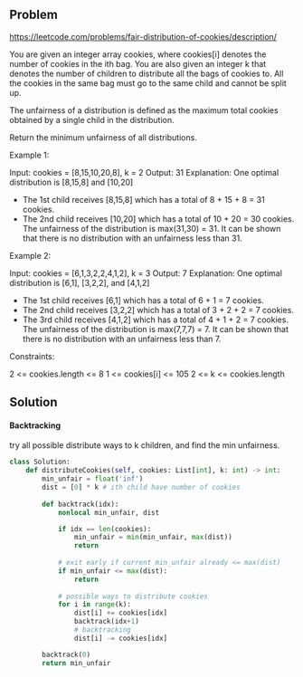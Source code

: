 ## Problem

https://leetcode.com/problems/fair-distribution-of-cookies/description/


You are given an integer array cookies, where cookies[i] denotes the number of cookies in the ith bag. You are also given an integer k that denotes the number of children to distribute all the bags of cookies to. All the cookies in the same bag must go to the same child and cannot be split up.

The unfairness of a distribution is defined as the maximum total cookies obtained by a single child in the distribution.

Return the minimum unfairness of all distributions.


Example 1:

Input: cookies = [8,15,10,20,8], k = 2
Output: 31
Explanation: One optimal distribution is [8,15,8] and [10,20]
- The 1st child receives [8,15,8] which has a total of 8 + 15 + 8 = 31 cookies.
- The 2nd child receives [10,20] which has a total of 10 + 20 = 30 cookies.
The unfairness of the distribution is max(31,30) = 31.
It can be shown that there is no distribution with an unfairness less than 31.

Example 2:

Input: cookies = [6,1,3,2,2,4,1,2], k = 3
Output: 7
Explanation: One optimal distribution is [6,1], [3,2,2], and [4,1,2]
- The 1st child receives [6,1] which has a total of 6 + 1 = 7 cookies.
- The 2nd child receives [3,2,2] which has a total of 3 + 2 + 2 = 7 cookies.
- The 3rd child receives [4,1,2] which has a total of 4 + 1 + 2 = 7 cookies.
The unfairness of the distribution is max(7,7,7) = 7.
It can be shown that there is no distribution with an unfairness less than 7.
 

Constraints:

2 <= cookies.length <= 8
1 <= cookies[i] <= 105
2 <= k <= cookies.length


## Solution
#### Backtracking
try all possible distribute ways to k children, and find the min unfairness. 

```python
class Solution:
    def distributeCookies(self, cookies: List[int], k: int) -> int:
        min_unfair = float('inf')
        dist = [0] * k # ith child have number of cookies
        
        def backtrack(idx):
            nonlocal min_unfair, dist

            if idx == len(cookies):
                min_unfair = min(min_unfair, max(dist))
                return
            
            # exit early if current min_unfair already <= max(dist)
            if min_unfair <= max(dist):
                return
            
            # possible ways to distribute cookies 
            for i in range(k):
                dist[i] += cookies[idx]
                backtrack(idx+1)
                # backtracking
                dist[i] -= cookies[idx]

        backtrack(0)
        return min_unfair

```

